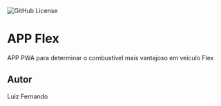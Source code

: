 ![GitHub License](https://img.shields.io/github/license/grilote/flexv2)

# APP Flex
APP PWA para determinar o combustível mais vantajoso em veiculo Flex
## Autor
Luiz Fernando
